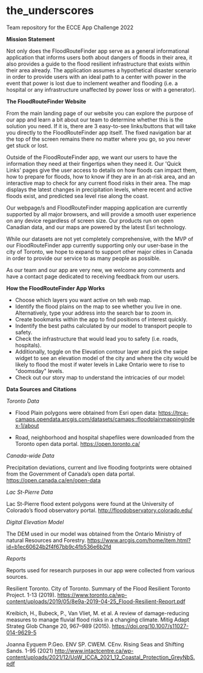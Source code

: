 # the_underscores
Team repository for the ECCE App Challenge 2022

**Mission Statement**

Not only does the FloodRouteFinder app serve as a general informational application that informs users both about dangers of floods in their area, it also provides a guide to the flood resilient infrastructure that exists within their area already. The application assumes a hypothetical disaster scenario in order to provide users with an ideal path to a center with power in the event that power is lost due to inclement weather and flooding (i.e. a hospital or any infrastructure unaffected by power loss or with a generator).


**The FloodRouteFinder Website** 

From the main landing page of our website you can explore the purpose of our app and learn a bit about our team to determine whether this is the solution you need. If it is, there are 3 easy-to-see links/buttons that will take you directly to the FloodRouteFinder app itself. The fixed navigation bar at the top of the screen remains there no matter where you go, so you never get stuck or lost. 

Outside of the FloodRouteFinder app, we want our users to have the information they need at their fingertips when they need it. Our 'Quick Links' pages give the user access to details on how floods can impact them, how to prepare for floods, how to know if they are in an at-risk area, and an interactive map to check for any current flood risks in their area. The map displays the latest changes in precipitation levels, where recent and active floods exist, and predicted sea level rise along the coast. 

Our webpage/s and FloodRouteFinder mapping application are currently supported by all major browsers, and will provide a smooth user experience on any device regardless of screen size. Our products run on open Canadian data, and our maps are powered by the latest Esri technology. 

While our datasets are not yet completely comprehensive, with the MVP of our FloodRouteFinder app currently supporting only our user-base in the city of Toronto, we hope to expand to support other major cities in Canada in order to provide our service to as many people as possible. 

As our team and our app are very new, we welcome any comments and have a contact page dedicated to receiving feedback from our users. 

**How the FloodRouteFinder App Works** 
- Choose which layers you want active on teh web map.
- Identify the flood plains on the map to see whether you live in one. Alternatively, type your address into the search bar to zoom in.
- Create bookmarks within the app to find positions of interest quickly.
- Indentify the best paths calculated by our model to transport people to safety.
- Check the infrastructure that would lead you to safety (i.e. roads, hospitals).
- Additionally, toggle on the Elevation contour layer and pick the swipe widget to see an elevation model of the city and where the city would be likely to flood the most if 
  water levels in Lake Ontario were to rise to "doomsday" levels. 
- Check out our story map to understand the intricacies of our model: 

**Data Sources and Citations**

*Toronto Data*

- Flood Plain polygons were obtained from Esri open data: 
https://trca-camaps.opendata.arcgis.com/datasets/camaps::floodplainmappingindex-1/about

- Road, neighborhood and hospital shapefiles were downloaded from the Toronto open data portal.
https://open.toronto.ca/

*Canada-wide Data*

Precipitation deviations, current and live flooding footprints were obtained from the Government of Canada’s open data portal.
https://open.canada.ca/en/open-data

*Lac St-Pierre Data*

Lac St-Pierre flood extent polygons were found at the University of Colorado’s flood observatory portal.
http://floodobservatory.colorado.edu/

*Digital Elevation Model*

The DEM used in our model was obtained from the Ontario Ministry of natural Resources and Forestry.
https://www.arcgis.com/home/item.html?id=b1ec60624b2f4f67bb9c4fb536e6b2fd

*Reports*

Reports used for research purposes in our app were collected from various sources.

Resilient Toronto. City of Toronto. Summary of the Flood Resilient Toronto Project. 1-13 (2019). https://www.toronto.ca/wp-content/uploads/2019/05/8e9a-2019-04-25_Flood-Resilient-Report.pdf 

Kreibich, H., Bubeck, P., Van Vliet, M. et al. A review of damage-reducing measures to manage fluvial flood risks in a changing climate. Mitig Adapt Strateg Glob Change 20, 967–989 (2015). https://doi.org/10.1007/s11027-014-9629-5

Joanna Eyquem P.Geo. ENV SP. CWEM. CEnv. Rising Seas and Shifting Sands. 1-95 (2021) http://www.intactcentre.ca/wp-content/uploads/2021/12/UoW_ICCA_2021_12_Coastal_Protection_GreyNbS.pdf

